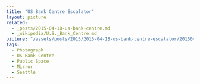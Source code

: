 ```yaml
---
title: "US Bank Centre Escalator"
layout: picture
related:
  - _posts/2015-04-18-us-bank-centre.md
  - _wikipedia/U.S._Bank_Centre.md
picture: "/assets/posts/2015/2015-04-18-us-bank-centre-escalator/20150418_223250140_iOS.jpg"
tags:
  - Photograph
  - US Bank Centre
  - Public Space
  - Mirror
  - Seattle
---
```

